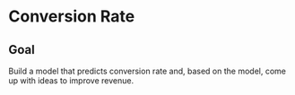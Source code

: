 # Conversion Rate
## Goal
Build a model that predicts conversion rate and, based on the model, come up with ideas to improve revenue.
